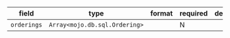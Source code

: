 | field | type | format | required | default | description |
|---|---|---|---|---|---|
| `orderings` | `Array<mojo.db.sql.Ordering>` |  | N |  |
